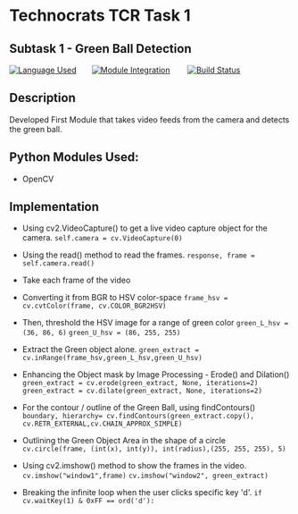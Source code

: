 # Technocrats TCR Task 1 
## Subtask 1 - Green Ball Detection

 [![Language Used](https://img.shields.io/badge/language%20used-python-orange)](https://github.com/hariketsheth/TCR_Task_1)&nbsp;&nbsp;&nbsp;&nbsp;&nbsp;&nbsp;  [![Module Integration](https://img.shields.io/badge/python--module-OpenCV-blue)](https://github.com/hariketsheth/TCR_Task_1) &nbsp;&nbsp;&nbsp;&nbsp;&nbsp;&nbsp;   [![Build Status](https://img.shields.io/badge/build-passing-green)](https://github.com/hariketsheth/TCR_Task_1)


## Description
Developed First Module that takes video feeds from the camera and detects the green ball.

## Python Modules Used:
- OpenCV 

## Implementation 
- Using cv2.VideoCapture() to get a live video capture object for the camera. 
            ```
            self.camera = cv.VideoCapture(0)
            ```
            
- Using the read() method to read the frames.
            ```
            response, frame = self.camera.read()
            ```
- Take each frame of the video
           
- Converting it from BGR to HSV color-space
           ```
            frame_hsv = cv.cvtColor(frame, cv.COLOR_BGR2HSV)
            ```
- Then, threshold the HSV image for a range of green color
            ```
            green_L_hsv = (36, 86, 6)
            ```
            ```
            green_U_hsv = (86, 255, 255)
            ```
- Extract the Green object alone.
            ```
            green_extract = cv.inRange(frame_hsv,green_L_hsv,green_U_hsv)
            ```
- Enhancing the Object mask by Image Processing - Erode() and Dilation()
            ```
            green_extract = cv.erode(green_extract, None, iterations=2)
            ```
            ```
            green_extract = cv.dilate(green_extract, None, iterations=2)
            ```
- For the contour / outline of the Green Ball, using findContours()
            ```
            boundary, hierarchy= cv.findContours(green_extract.copy(), cv.RETR_EXTERNAL,cv.CHAIN_APPROX_SIMPLE)
            ```
- Outlining the Green Object Area in the shape of a circle
            ```
            cv.circle(frame, (int(x), int(y)), int(radius),(255, 255, 255), 5)
            ```
- Using cv2.imshow() method to show the frames in the video.
            ```
            cv.imshow("window1",frame)
            ```
            ```
            cv.imshow("window2", green_extract)
            ```
- Breaking the infinite loop when the user clicks specific key 'd'.
            ```
            if cv.waitKey(1) & 0xFF == ord('d'):
            ```
